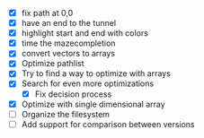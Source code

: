 - [x] fix path at 0,0
- [x] have an end to the tunnel
- [x] highlight start and end with colors
- [x] time the mazecompletion
- [x] convert vectors to arrays
- [x] Optimize pathlist
- [x] Try to find a way to optimize with arrays
- [x] Search for even more optimizations
  - [x] Fix decision process
- [x] Optimize with single dimensional array
- [ ] Organize the filesystem
- [ ] Add support for comparison between versions
